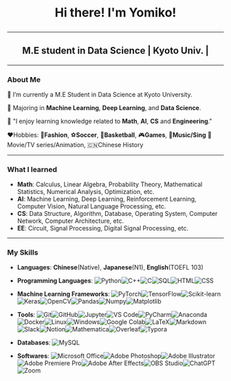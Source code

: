 # <p align="center">Hi there! I'm Yomiko! </p>

---
## <p align="center">M.E student in Data Science | Kyoto Univ. | </p>

---

### About Me


🔭 I’m currently a M.E Student in Data Science at Kyoto University.<p>

🌱 Majoring in **Machine Learning**, **Deep Learning**, and **Data Science**.<p>

🤖 "I enjoy learning knowledge related to **Math**, **AI**, **CS** and **Engineering**."<p>

 ❤️Hobbies: 👜**Fashion**, ⚽**Soccer**, 🏀**Basketball**, 🎮**Games**, 🎤**Music/Sing** 🎥Movie/TV series/Animation, 🇨🇳Chinese History <p>

---
### What I learned 

- **Math**: Calculus, Linear Algebra, Probability Theory, Mathematical Statistics, Numerical Analysis, Optimization, etc.
- **AI**: Machine Learning, Deep Learning, Reinforcement Learning, Computer Vision, Natural Language Processing, etc.
- **CS**: Data Structure, Algorithm, Database, Operating System, Computer Network, Computer Architecture, etc.
- **EE**: Circuit, Signal Processing, Digital Signal Processing, etc.

---
### My Skills

- **Languages**: **Chinese**(Native), **Japanese**(N1), **English**(TOEFL 103)

- **Programming Languages**: 
  <img alt="Python" src="https://img.shields.io/badge/Python-3776AB?logo=python&logoColor=white&style=flat" /><img alt="C++" src="https://img.shields.io/badge/C++-00599C?logo=c%2B%2B&logoColor=white&style=flat" /><img alt="C" src="https://img.shields.io/badge/C-A8B9CC?logo=c&logoColor=white&style=flat" /><img alt="SQL" src="https://img.shields.io/badge/SQL-4479A1?logo=postgresql&logoColor=white&style=flat" /><img alt="HTML" src="https://img.shields.io/badge/HTML-E34F26?logo=html5&logoColor=white&style=flat" /><img alt="CSS" src="https://img.shields.io/badge/CSS-1572B6?logo=css3&logoColor=white&style=flat" />

  
- **Machine Learning Frameworks**:
    <img alt="PyTorch" src="https://img.shields.io/badge/PyTorch-EE4C2C?logo=pytorch&logoColor=white&style=flat" /><img alt="TensorFlow" src="https://img.shields.io/badge/TensorFlow-FF6F00?logo=tensorflow&logoColor=white&style=flat" /><img alt="Scikit-learn" src="https://img.shields.io/badge/Scikit--learn-F7931E?logo=scikit-learn&logoColor=white&style=flat" /><img alt="Keras" src="https://img.shields.io/badge/Keras-D00000?logo=keras&logoColor=white&style=flat" /><img alt="OpenCV" src="https://img.shields.io/badge/OpenCV-5C3EE8?logo=opencv&logoColor=white&style=flat" /><img alt="Pandas" src="https://img.shields.io/badge/Pandas-150458?logo=pandas&logoColor=white&style=flat" /><img alt="Numpy" src="https://img.shields.io/badge/Numpy-013243?logo=numpy&logoColor=white&style=flat" /><img alt="Matplotlib" src="https://img.shields.io/badge/Matplotlib-11557C?logo=matplotlib&logoColor=white&style=flat" />

- **Tools**: 
    <img alt="Git" src="https://img.shields.io/badge/Git-F05032?logo=git&logoColor=white&style=flat" /><img alt="GitHub" src="https://img.shields.io/badge/GitHub-181717?logo=github&logoColor=white&style=flat" /><img alt="Jupyter" src="https://img.shields.io/badge/Jupyter-F37626?logo=jupyter&logoColor=white&style=flat" /><img alt="VS Code" src="https://img.shields.io/badge/VS%20Code-007ACC?logo=visual-studio-code&logoColor=white&style=flat" /><img alt="PyCharm" src="https://img.shields.io/badge/PyCharm-000000?logo=pycharm&logoColor=white&style=flat" /><img alt="Anaconda" src="https://img.shields.io/badge/Anaconda-44A833?logo=anaconda&logoColor=white&style=flat" /><img alt="Docker" src="https://img.shields.io/badge/Docker-2496ED?logo=docker&logoColor=white&style=flat" /><img alt="Linux" src="https://img.shields.io/badge/Linux-FCC624?logo=linux&logoColor=white&style=flat" /><img alt="Windows" src="https://img.shields.io/badge/Windows-0078D6?logo=windows&logoColor=white&style=flat" /><img alt="Google Colab" src="https://img.shields.io/badge/Google%20Colab-F9AB00?logo=google-colab&logoColor=white&style=flat" /><img alt="LaTeX" src="https://img.shields.io/badge/LaTeX-008080?logo=latex&logoColor=white&style=flat" /><img alt="Markdown" src="https://img.shields.io/badge/Markdown-000000?logo=markdown&logoColor=white&style=flat" /><img alt="Slack" src="https://img.shields.io/badge/Slack-4A154B?logo=slack&logoColor=white&style=flat" /><img alt="Notion" src="https://img.shields.io/badge/Notion-000000?logo=notion&logoColor=white&style=flat" /><img alt="Mathematica" src="https://img.shields.io/badge/Mathematica-DD1100?logo=wolfram-mathematica&logoColor=white&style=flat" /><img alt="Overleaf" src="https://img.shields.io/badge/Overleaf-47A141?logo=overleaf&logoColor=white&style=flat" /><img alt="Typora" src="https://img.shields.io/badge/Typora-000000?logo=typora&logoColor=white&style=flat" />

- **Databases**:
    <img alt="MySQL" src="https://img.shields.io/badge/MySQL-4479A1?logo=mysql&logoColor=white&style=flat" />
- **Softwares**:
    <img alt="Microsoft Office" src="https://img.shields.io/badge/Microsoft%20Office-D83B01?logo=microsoft-office&logoColor=white&style=flat" /><img alt="Adobe Photoshop" src="https://img.shields.io/badge/Adobe%20Photoshop-31A8FF?logo=adobe-photoshop&logoColor=white&style=flat" /><img alt="Adobe Illustrator" src="https://img.shields.io/badge/Adobe%20Illustrator-FF9A00?logo=adobe-illustrator&logoColor=white&style=flat" /><img alt="Adobe Premiere Pro" src="https://img.shields.io/badge/Adobe%20Premiere%20Pro-9999FF?logo=adobe-premiere-pro&logoColor=white&style=flat" /><img alt="Adobe After Effects" src="https://img.shields.io/badge/Adobe%20After%20Effects-9999FF?logo=adobe-after-effects&logoColor=white&style=flat" /><img alt="OBS Studio" src="https://img.shields.io/badge/OBS%20Studio-302E31?logo=obs-studio&logoColor=white&style=flat" /><img alt="ChatGPT" src="https://img.shields.io/badge/ChatGPT-FFA500?logo=chatgpt&logoColor=white&style=flat" /><img alt="Zoom" src="https://img.shields.io/badge/Zoom-2D8CFF?logo=zoom&logoColor=white&style=flat" />